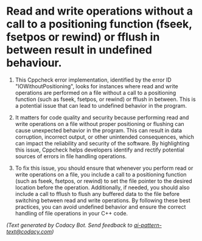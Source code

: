 # Read and write operations without a call to a positioning function (fseek, fsetpos or rewind) or fflush in between result in undefined behaviour.

1. This Cppcheck error implementation, identified by the error ID "IOWithoutPositioning", looks for instances where read and write operations are performed on a file without a call to a positioning function (such as fseek, fsetpos, or rewind) or fflush in between. This is a potential issue that can lead to undefined behavior in the program.

2. It matters for code quality and security because performing read and write operations on a file without proper positioning or flushing can cause unexpected behavior in the program. This can result in data corruption, incorrect output, or other unintended consequences, which can impact the reliability and security of the software. By highlighting this issue, Cppcheck helps developers identify and rectify potential sources of errors in file handling operations.

3. To fix this issue, you should ensure that whenever you perform read or write operations on a file, you include a call to a positioning function (such as fseek, fsetpos, or rewind) to set the file pointer to the desired location before the operation. Additionally, if needed, you should also include a call to fflush to flush any buffered data to the file before switching between read and write operations. By following these best practices, you can avoid undefined behavior and ensure the correct handling of file operations in your C++ code.

_(Text generated by Codacy Bot. Send feedback to ai-pattern-text@codacy.com)_

